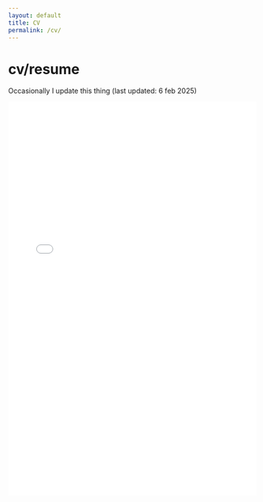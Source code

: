 ```yaml
---
layout: default
title: CV
permalink: /cv/
---
```


# cv/resume
Occasionally I update this thing (last updated: 6 feb 2025)

<iframe src="/assets/CV_Mar25.pdf" style="width:100%; height:800px;" frameborder="0"></iframe>

